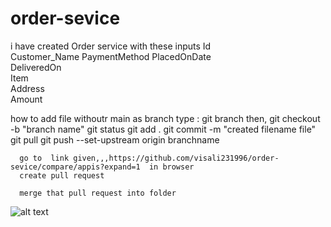 
# order-sevice
i have created Order service with these inputs
    Id          
	Customer_Name 
	PaymentMethod 
	PlacedOnDate  
	DeliveredOn   
	Item          
	Address       
	Amount 


how to add file withoutr main as branch
type : git branch
      then, git checkout -b "branch name"
      git status
      git add .
      git commit -m "created filename file"
      git pull
      git push --set-upstream origin branchname


      go to  link given,,,https://github.com/visali231996/order-sevice/compare/appis?expand=1  in browser
      create pull request

      merge that pull request into folder
![alt text](<image 3.png>)